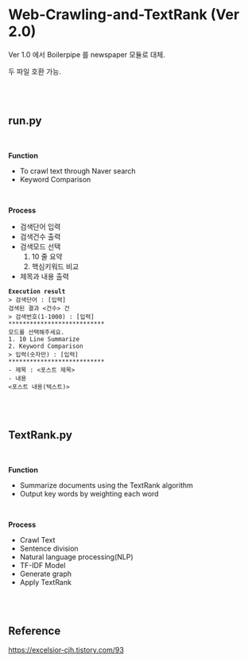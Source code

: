 # Web-Crawling-and-TextRank (Ver 2.0)

Ver 1.0 에서 Boilerpipe 를 newspaper 모듈로 대체.

두 파일 호환 가능.

<br>
<br>

## run.py

<br>

<b>Function</b>
- To crawl text through Naver search
- Keyword Comparison

<br>

<b>Process</b>
- 검색단어 입력
- 검색건수 출력
- 검색모드 선택
  1. 10 줄 요약
  2. 핵심키워드 비교
- 제목과 내용 출력

<pre><code><b>Execution result</b>
> 검색단어 : [입력]
검색된 결과 <건수> 건
> 검색번호(1-1000) : [입력]
***************************
모드를 선택해주세요.
1. 10 Line Summarize
2. Keyword Comparison
> 입력(숫자만) : [입력]
***************************
- 제목 : <포스트 제목>
- 내용
<포스트 내용(텍스트)>
</code></pre>

<br>
<br>

## TextRank.py

<br>

<b>Function</b>
- Summarize documents using the TextRank algorithm
- Output key words by weighting each word

<br>

<b>Process</b>
- Crawl Text
- Sentence division
- Natural language processing(NLP)
- TF-IDF Model
- Generate graph
- Apply TextRank

<br>
<br>

## Reference
https://excelsior-cjh.tistory.com/93
